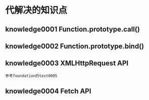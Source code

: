 # 代解决的知识点
## knowledge0001 Function.prototype.call()
## knowledge0002 Function.prototype.bind()
## knowledge0003 XMLHttpRequest API
    参考foundation的test0005
## knowledge0004 Fetch API